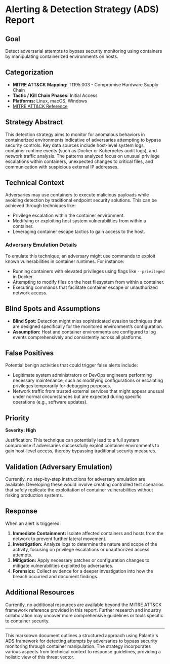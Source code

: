 # Alerting & Detection Strategy (ADS) Report

## Goal
Detect adversarial attempts to bypass security monitoring using containers by manipulating containerized environments on hosts.

## Categorization

- **MITRE ATT&CK Mapping:** T1195.003 - Compromise Hardware Supply Chain
- **Tactic / Kill Chain Phases:** Initial Access
- **Platforms:** Linux, macOS, Windows
- [MITRE ATT&CK Reference](https://attack.mitre.org/techniques/T1195/003)

## Strategy Abstract

This detection strategy aims to monitor for anomalous behaviors in containerized environments indicative of adversaries attempting to bypass security controls. Key data sources include host-level system logs, container runtime events (such as Docker or Kubernetes audit logs), and network traffic analysis. The patterns analyzed focus on unusual privilege escalations within containers, unexpected changes to critical files, and communication with suspicious external IP addresses.

## Technical Context

Adversaries may use containers to execute malicious payloads while avoiding detection by traditional endpoint security solutions. This can be achieved through techniques like:
- Privilege escalation within the container environment.
- Modifying or exploiting host system vulnerabilities from within a container.
- Leveraging container escape tactics to gain access to the host.

### Adversary Emulation Details

To emulate this technique, an adversary might use commands to exploit known vulnerabilities in container runtimes. For instance:
- Running containers with elevated privileges using flags like `--privileged` in Docker.
- Attempting to modify files on the host filesystem from within a container.
- Executing commands that facilitate container escape or unauthorized network access.

## Blind Spots and Assumptions

- **Blind Spot:** Detection might miss sophisticated evasion techniques that are designed specifically for the monitored environment’s configuration.
- **Assumption:** Host and container environments are configured to log events comprehensively and consistently across all platforms.

## False Positives

Potential benign activities that could trigger false alerts include:
- Legitimate system administrators or DevOps engineers performing necessary maintenance, such as modifying configurations or escalating privileges temporarily for debugging purposes.
- Network traffic from trusted external services that might appear unusual under normal circumstances but are expected during specific operations (e.g., software updates).

## Priority

**Severity: High**

Justification: This technique can potentially lead to a full system compromise if adversaries successfully exploit container environments to gain host-level access, thereby bypassing traditional security measures.

## Validation (Adversary Emulation)

Currently, no step-by-step instructions for adversary emulation are available. Developing these would involve creating controlled test scenarios that safely replicate the exploitation of container vulnerabilities without risking production systems.

## Response

When an alert is triggered:
1. **Immediate Containment:** Isolate affected containers and hosts from the network to prevent further lateral movement.
2. **Investigation:** Analyze logs to determine the nature and scope of the activity, focusing on privilege escalations or unauthorized access attempts.
3. **Mitigation:** Apply necessary patches or configuration changes to mitigate vulnerabilities exploited by adversaries.
4. **Forensics:** Collect evidence for a deeper investigation into how the breach occurred and document findings.

## Additional Resources

Currently, no additional resources are available beyond the MITRE ATT&CK framework reference provided in this report. Further research and industry collaboration may uncover more comprehensive guidelines or tools specific to container security.

---

This markdown document outlines a structured approach using Palantir's ADS framework for detecting attempts by adversaries to bypass security monitoring through container manipulation. The strategy incorporates various aspects from technical context to response guidelines, providing a holistic view of this threat vector.